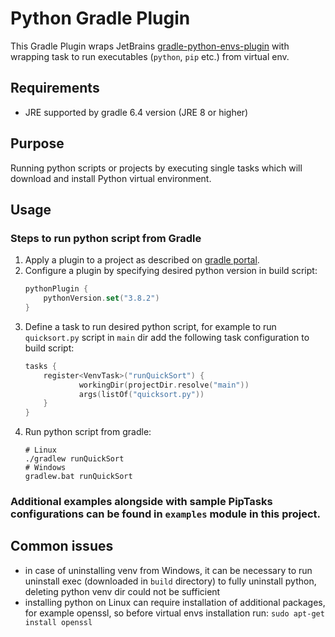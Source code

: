 # Python Gradle Plugin
This Gradle Plugin wraps JetBrains [gradle-python-envs-plugin](https://github.com/JetBrains/gradle-python-env)
with wrapping task to run executables (`python`, `pip` etc.) from virtual env.  

## Requirements
* JRE supported by gradle 6.4 version (JRE 8 or higher)

## Purpose
Running python scripts or projects by executing single tasks which will download and install Python virtual environment.

## Usage
### Steps to run python script from Gradle
1. Apply a plugin to a project as described on [gradle portal](https://plugins.gradle.org/plugin/com.pswidersk.python-plugin).
2. Configure a plugin by specifying desired python version in build script:
    ```kotlin
    pythonPlugin {
        pythonVersion.set("3.8.2")
    }
    ```
3. Define a task to run desired python script, for example to run `quicksort.py` script in `main` dir add the following task configuration to build script:
    ```kotlin
    tasks {
        register<VenvTask>("runQuickSort") {
                workingDir(projectDir.resolve("main"))
                args(listOf("quicksort.py"))
        }
    }
    ```
4. Run python script from gradle:
    ```shell script
    # Linux
    ./gradlew runQuickSort
    # Windows
    gradlew.bat runQuickSort
    ```

### Additional examples alongside with sample PipTasks configurations can be found in `examples` module in this project. 

## Common issues
* in case of uninstalling venv from Windows, it can be necessary to run uninstall exec (downloaded in `build` directory) to fully uninstall python, 
deleting python venv dir could not be sufficient
* installing python on Linux can require installation of additional packages, 
for example openssl, so before virtual envs installation run: `sudo apt-get install openssl` 